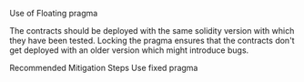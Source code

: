 Use of Floating pragma

The contracts should be deployed with the same solidity version with which they have been tested. Locking the pragma ensures that the contracts don't get deployed with an older version which might introduce bugs.

Recommended Mitigation Steps
Use fixed pragma